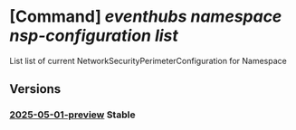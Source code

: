# [Command] _eventhubs namespace nsp-configuration list_

List list of current NetworkSecurityPerimeterConfiguration for Namespace

## Versions

### [2025-05-01-preview](/Resources/mgmt-plane/L3N1YnNjcmlwdGlvbnMve30vcmVzb3VyY2Vncm91cHMve30vcHJvdmlkZXJzL21pY3Jvc29mdC5ldmVudGh1Yi9uYW1lc3BhY2VzL3t9L25ldHdvcmtzZWN1cml0eXBlcmltZXRlcmNvbmZpZ3VyYXRpb25z/2025-05-01-preview.xml) **Stable**

<!-- mgmt-plane /subscriptions/{}/resourcegroups/{}/providers/microsoft.eventhub/namespaces/{}/networksecurityperimeterconfigurations 2025-05-01-preview -->
